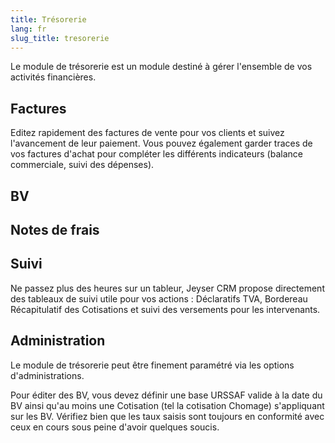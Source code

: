 ```yaml
---
title: Trésorerie
lang: fr
slug_title: tresorerie
---
```


Le module de trésorerie est un module destiné à gérer l'ensemble de vos activités financières.

## Factures

Editez rapidement des factures de vente pour vos clients et suivez l'avancement de leur paiement. Vous pouvez également garder traces de vos factures d'achat pour compléter les différents indicateurs (balance commerciale, suivi des dépenses).

## BV



## Notes de frais


## Suivi

Ne passez plus des heures sur un tableur, Jeyser CRM propose directement des tableaux de suivi utile pour vos actions : Déclaratifs TVA, Bordereau Récapitulatif des Cotisations et suivi des versements pour les intervenants.

## Administration

Le module de trésorerie peut être finement paramétré via les options d'administrations.

Pour éditer des BV, vous devez définir une base URSSAF valide à la date du BV ainsi qu'au moins une Cotisation (tel la cotisation Chomage) s'appliquant sur les BV. Vérifiez bien que les taux saisis sont toujours en conformité avec ceux en cours sous peine d'avoir quelques soucis.